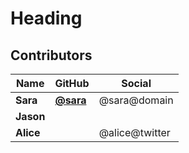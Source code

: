 # Heading

## Contributors

| Name      | GitHub                               | Social          |
| --------- | ------------------------------------ | --------------- |
| **Sara**  | [**@sara**](https://github.com/sara) | @sara\@domain   |
| **Jason** |                                      |                 |
| **Alice** |                                      | @alice\@twitter |
